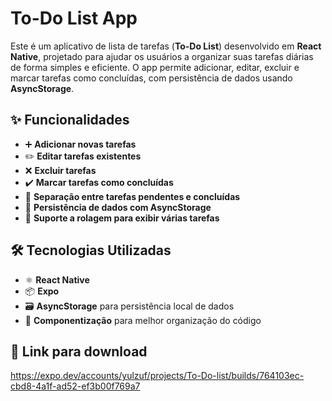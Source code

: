 # To-Do List App

Este é um aplicativo de lista de tarefas (**To-Do List**) desenvolvido em **React Native**, projetado para ajudar os usuários a organizar suas tarefas diárias de forma simples e eficiente. O app permite adicionar, editar, excluir e marcar tarefas como concluídas, com persistência de dados usando **AsyncStorage**.

## ✨ Funcionalidades
- ➕ **Adicionar novas tarefas**
- ✏️ **Editar tarefas existentes**
- ❌ **Excluir tarefas**
- ✔️ **Marcar tarefas como concluídas**
- 📂 **Separação entre tarefas pendentes e concluídas**
- 🔄 **Persistência de dados com AsyncStorage**
- 📜 **Suporte a rolagem para exibir várias tarefas**

## 🛠️ Tecnologias Utilizadas
- ⚛️ **React Native**
- 📦 **Expo**
- 🗃️ **AsyncStorage** para persistência local de dados
- 🧩 **Componentização** para melhor organização do código

## 🚀 Link para download
https://expo.dev/accounts/yulzuf/projects/To-Do-list/builds/764103ec-cbd8-4a1f-ad52-ef3b00f769a7
